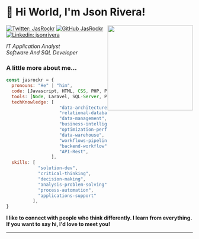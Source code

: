 # 👋 Hi World, I'm Json Rivera!

<img align='right' src="https://media2.giphy.com/media/v1.Y2lkPTc5MGI3NjExeGtqeWZuZmRmcGZnMDk1bHliemo3MXl2eTB3N3RheDY4YmF6dzY2cyZlcD12MV9pbnRlcm5hbF9naWZfYnlfaWQmY3Q9Zw/xUyrMCdgrOL3ntbTvK/giphy.gif" width="230">

[![Twitter: JasRockr](https://img.shields.io/twitter/follow/JasRockr?style=social)](https://twitter.com/JasRockr)
[![GitHub JasRockr](https://img.shields.io/github/followers/jasrockr?label=follow&style=social)](https://github.com/jasrockr)
[![Linkedin: jsonrivera](https://img.shields.io/badge/-jsonrivera-blue?style=flat-square&logo=Linkedin&logoColor=white&link=https://www.linkedin.com/in/jsonrivera/)](https://www.linkedin.com/in/jsonrivera/)

*IT Application Analyst*  
*Software And SQL Developer*

### A little more about me...  

```javascript
const jasrockr = {
  pronouns: "He" | "him",
  code: [Javascript, HTML, CSS, PHP, Python, Scripting, SQL, DAX, VBA, SAP BODS],
  tools: [Node, Laravel, SQL-Server, PostgreSQL, Oracle, PowerBI, React, Styled-Components, Sass],
  techKnowledge: [
                    "data-architecture",
                    "relational-databases",
                    "data-management",
                    "business-intelligence",
                    "optimization-performance"
                    "data-warehouse",
                    "workflows-pipelines",
                    "backend-workflow",
                    "API-Rest",
                 ],
  skills: [
            "solution-dev",
            "critical-thinking",
            "decision-making",
            "analysis-problem-solving",
            "process-automation",
            "applications-support"
          ],
}
```

**I like to connect with people who think differently. I learn from everything.  
If you want to say hi, I'd love to meet you!**

---
